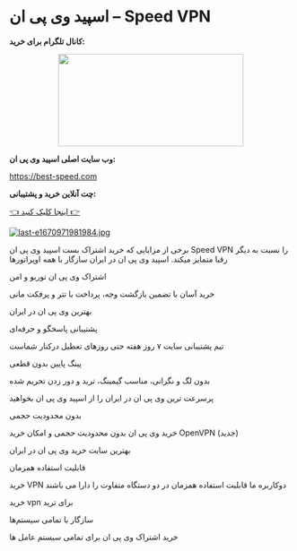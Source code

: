 # اسپید وی پی ان – Speed VPN


**کانال تلگرام برای خرید:**

<p align="center" dir="auto">
  <a target="_blank" rel="noopener noreferrer nofollow" href="https://t.me/best_speedvpn"><img width="330" height="165" src="https://i.postimg.cc/4x0Yz2tF/Telegram-6-1.jpg" style="max-width: 100%;"></a>
</p>


**وب سایت اصلی اسپید وی پی ان:**

https://best-speed.com

**چت آنلاین خرید و پشتیبانی:**

[<span class="emoji">👈</span> اینجا کلیک کنید <span class="emoji">👉</span> ](https://1556.3cx.cloud/callus/#bestspeedvpn)

[![last-e1670971981984.jpg](https://i.postimg.cc/tJ05nLfS/last-e1670971981984.jpg)](https://postimg.cc/YG3gJytY)

برخی از مزایایی که خرید اشتراک بست اسپید وی پی ان Speed VPN را نسبت به دیگر رقبا متمایز میکند. اسپید وی پی ان در ایران سازگار با همه اوپراتورها

اشتراک وی پی ان توربو و امن

خرید آسان با تضمین بازگشت وجه، پرداخت با تتر و پرفکت مانی

بهترین وی پی ان در ایران

پشتیبانی پاسخگو و حرفه‌ای

تیم پشتیبانی سایت ۷ روز هفته حتی روزهای تعطیل درکنار شماست

پینگ پایین بدون قطعی

بدون لگ و نگرانی، مناسب گیمینگ، ترید و دور زدن تحریم شده

پرسرعت ترین وی پی ان در ایران را از اسپید وی پی ان بخواهید

بدون محدودیت حجمی

خرید وی پی ان بدون محدودیت حجمی و امکان خرید OpenVPN (جدید)

بهترین سایت خرید وی پی ان در ایران

قابلیت استفاده همزمان

خرید VPN دوکاربره ما قابلیت استفاده همزمان در دو دستگاه متفاوت را دارا می‌ باشند

خرید vpn برای ترید

سازگار با تمامی سیستم‌ها

خرید اشتراک وی پی ان برای تمامی سیستم عامل ها

